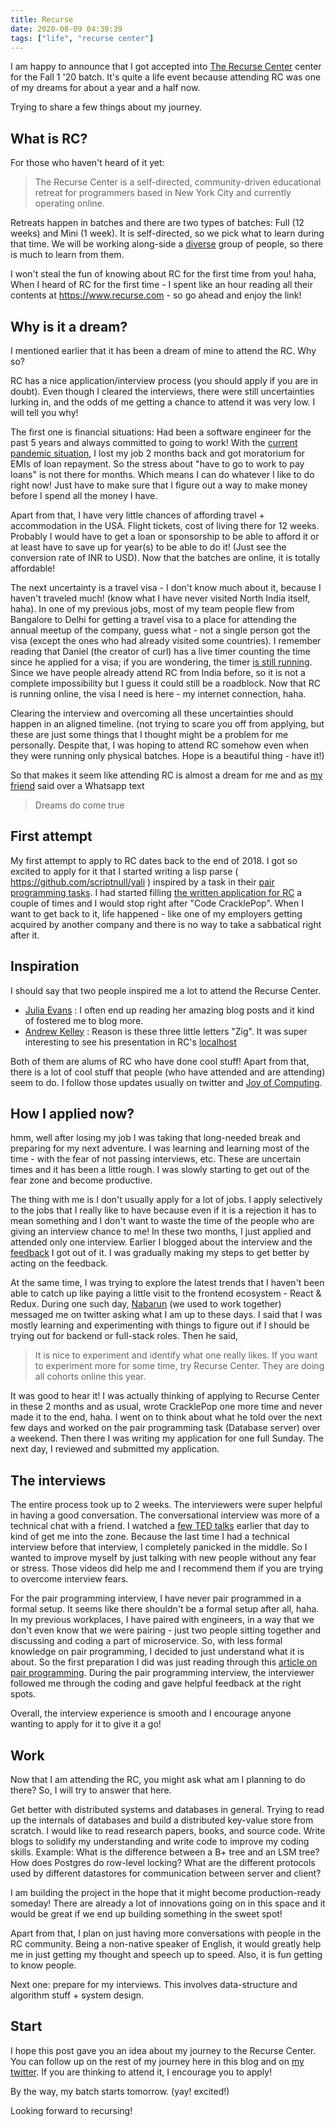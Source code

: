 ```yaml
---
title: Recurse
date: 2020-08-09 04:39:39
tags: ["life", "recurse center"]
---
```


I am happy to announce that I got accepted into [The Recurse Center](https://www.recurse.com/) center for the Fall 1 '20 batch. It's quite a life event because attending RC was one of my dreams for about a year and a half now.

Trying to share a few things about my journey.

## What is RC?
For those who haven't heard of it yet:

> The Recurse Center is a self-directed, community-driven educational retreat for programmers based in New York City and currently operating online.

Retreats happen in batches and there are two types of batches: Full (12 weeks) and Mini (1 week). It is self-directed, so we pick what to learn during that time. We will be working along-side a [diverse](https://www.recurse.com/diversity) group of people, so there is much to learn from them.

I won't steal the fun of knowing about RC for the first time from you! haha, When I heard of RC for the first time - I spent like an hour reading all their contents at https://www.recurse.com - so go ahead and enjoy the link!

## Why is it a dream?
I mentioned earlier that it has been a dream of mine to attend the RC. Why so?

RC has a nice application/interview process (you should apply if you are in doubt). Even though I cleared the interviews, there were still uncertainties lurking in, and the odds of me getting a chance to attend it was very low. I will tell you why!

The first one is financial situations: Had been a software engineer for the past 5 years and always committed to going to work! With the [current pandemic situation](https://en.wikipedia.org/wiki/Coronavirus_disease_2019), I lost my job 2 months back and got moratorium for EMIs of loan repayment. So the stress about "have to go to work to pay loans" is not there for months. Which means I can do whatever I like to do right now! Just have to make sure that I figure out a way to make money before I spend all the money I have.

Apart from that, I have very little chances of affording travel + accommodation in the USA. Flight tickets, cost of living there for 12 weeks. Probably I would have to get a loan or sponsorship to be able to afford it or at least have to save up for year(s) to be able to do it! (Just see the conversion rate of INR to USD). Now that the batches are online, it is totally affordable!

The next uncertainty is a travel visa - I don't know much about it, because I haven't traveled much! (know what I have never visited North India itself, haha). In one of my previous jobs, most of my team people flew from Bangalore to Delhi for getting a travel visa to a place for attending the annual meetup of the company, guess what - not a single person got the visa (except the ones who had already visited some countries). I remember reading that Daniel (the creator of curl) has a live timer counting the time since he applied for a visa; if you are wondering, the timer [is still running](https://daniel.haxx.se/us-visa.html). Since we have people already attend RC from India before, so it is not a complete impossibility but I guess it could still be a roadblock. Now that RC is running online, the visa I need is here - my internet connection, haha.

Clearing the interview and overcoming all these uncertainties should happen in an aligned timeline. (not trying to scare you off from applying, but these are just some things that I thought might be a problem for me personally. Despite that, I was hoping to attend RC somehow even when they were running only physical batches. Hope is a beautiful thing - have it!)

So that makes it seem like attending RC is almost a dream for me and as [my friend](https://twitter.com/riturajcse) said over a Whatsapp text

> Dreams do come true

## First attempt
My first attempt to apply to RC dates back to the end of 2018. I got so excited to apply for it that I started writing a lisp parse ( https://github.com/scriptnull/yali ) inspired by a task in their [pair programming tasks](https://www.recurse.com/pairing-tasks). I had started filling [the written application for RC](https://www.recurse.com/apply/retreat) a couple of times and I would stop right after "Code CracklePop". When I want to get back to it, life happened - like one of my employers getting acquired by another company and there is no way to take a sabbatical right after it.

## Inspiration
I should say that two people inspired me a lot to attend the Recurse Center.

- [Julia Evans](https://jvns.ca/) : I often end up reading her amazing blog posts and it kind of fostered me to blog more.
- [Andrew Kelley](https://andrewkelley.me/) : Reason is these three little letters "Zig". It was super interesting to see his presentation in RC's [localhost](https://www.recurse.com/events/localhost-andrew-kelley)

Both of them are alums of RC who have done cool stuff! Apart from that, there is a lot of cool stuff that people (who have attended and are attending) seem to do. I follow those updates usually on twitter and [Joy of Computing](https://joy.recurse.com/).

## How I applied now?
hmm, well after losing my job I was taking that long-needed break and preparing for my next adventure. I was learning and learning most of the time - with the fear of not passing interviews, etc. These are uncertain times and it has been a little rough. I was slowly starting to get out of the fear zone and become productive.

The thing with me is I don't usually apply for a lot of jobs. I apply selectively to the jobs that I really like to have because even if it is a rejection it has to mean something and I don't want to waste the time of the people who are giving an interview chance to me! In these two months, I just applied and attended only one interview. Earlier I blogged about the interview and the [feedback](/blog/first-feedback/) I got out of it. I was gradually making my steps to get better by acting on the feedback.

At the same time, I was trying to explore the latest trends that I haven't been able to catch up like paying a little visit to the frontend ecosystem - React & Redux. During one such day, [Nabarun](https://twitter.com/theonlynabarun) (we used to work together) messaged me on twitter asking what I am up to these days. I said that I was mostly learning and experimenting with things to figure out if I should be trying out for backend or full-stack roles. Then he said,

> It is nice to experiment and identify what one really likes. If you want to experiment more for some time, try Recurse Center. They are doing all cohorts online this year.

It was good to hear it! I was actually thinking of applying to Recurse Center in these 2 months and as usual, wrote CracklePop one more time and never made it to the end, haha. I went on to think about what he told over the next few days and worked on the pair programming task (Database server) over a weekend. Then there I was writing my application for one full Sunday. The next day, I reviewed and submitted my application.


## The interviews
The entire process took up to 2 weeks. The interviewers were super helpful in having a good conversation. The conversational interview was more of a technical chat with a friend. I watched a [few TED talks](https://www.ted.com/playlists/352/talks_to_watch_before_a_job_in) earlier that day to kind of get me into the zone. Because the last time I had a technical interview before that interview, I completely panicked in the middle. So I wanted to improve myself by just talking with new people without any fear or stress. Those videos did help me and I recommend them if you are trying to overcome interview fears.

For the pair programming interview, I have never pair programmed in a formal setup. It seems like there shouldn't be a formal setup after all, haha. In my previous workplaces, I have paired with engineers, in a way that we don't even know that we were pairing - just two people sitting together and discussing and coding a part of microservice. So, with less formal knowledge on pair programming, I decided to just understand what it is about. So the first preparation I did was just reading through this [article on pair programming](https://martinfowler.com/articles/on-pair-programming.html). During the pair programming interview, the interviewer followed me through the coding and gave helpful feedback at the right spots.

Overall, the interview experience is smooth and I encourage anyone wanting to apply for it to give it a go!

## Work
Now that I am attending the RC, you might ask what am I planning to do there? So, I will try to answer that here.

Get better with distributed systems and databases in general. Trying to read up the internals of databases and build a distributed key-value store from scratch. I would like to read research papers, books, and source code. Write blogs to solidify my understanding and write code to improve my coding skills. Example: What is the difference between a B+ tree and an LSM tree? How does Postgres do row-level locking? What are the different protocols used by different datastores for communication between server and client?

I am building the project in the hope that it might become production-ready someday! There are already a lot of innovations going on in this space and it would be great if we end up building something in the sweet spot!

Apart from that, I plan on just having more conversations with people in the RC community. Being a non-native speaker of English, it would greatly help me in just getting my thought and speech up to speed. Also, it is fun getting to know people.

Next one: prepare for my interviews. This involves data-structure and algorithm stuff + system design.

## Start
I hope this post gave you an idea about my journey to the Recurse Center. You can follow up on the rest of my journey here in this blog and on [my twitter](https://twitter.com/scriptnull). If you are thinking to attend it, I encourage you to apply!

By the way, my batch starts tomorrow. (yay! excited!) 

Looking forward to recursing!
